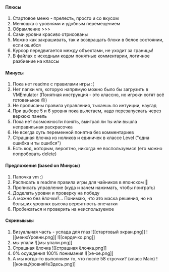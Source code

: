 #### Плюсы

1. Стартовое меню - прелесть, просто и со вкусом
2. Менюшка с уровнями и удобным перемещением
3. Обрамление >>>
4. Сами уровни красиво отрисованы
5. Можно как закрашивать, так и возвращать блоки в белое состоянии, если ошибся
6. Курсор передвигается между объектами, не уходит за границы!
7.  В файлах с исходным кодом понятные комментарии, логичное разбиение на классы

#### Минусы

1. Пока нет readme c правилами игры :(
2. Нет папки vm, которую напрямую можно было бы загрузить в VMEmulator (Понятная инструкция - это классно, но игроки хотят всё готовенькое :stuck_out_tongue:)
3. Не прописаны правила управления, тыкаешь по интуиции, наугад
4.  При выборе 5 и 6 уровня пока вылетаем, надо перезапускать через верхюю панель
5. Пока нет возможности понять, выиграл ли ты или вышла неправильная раскрасочка
6. Не всегда суть переменной понятна без комментариев
7. Страшная ёлочка из ноликов и единичек в классе  Level ("одна ошибка и ты ошибся")
8.  Есть код, которым, вероятно, никогда не воспользуемся (его можно попробовать delete)

#### Предложения (based on Минусы)

1.  Папочка vm :)
2.  Расписать в readme правила игры для чайников в японском :monkey:
3. Прописать управление (куда и зачем нажимать, чтобы поиграть)
4. Доделать уровни и проверку на победу
5.  А можно без ёлочки?... Понимаю, что это маска решения, но на больших уровнях высока вероятность опечатки
6. Пробежаться и проверить на неиспользуемое


#### Скриныыыы
1. Визуальная часть - услада  для глаз
![[стартовый экран.png]] 
![[менюУровни.png]]
![[сердечко.png]]
2. мы упали
![[мы упали.png]]
3. Страшная ёлочка
![[страшная ёлочка.png]]
4. 0% осуждения 100% понимания
![[хе-хе.png]]
5. А мы когда-то выполняем то, что после 58 строчки? (класс Main)
![[конецУровняНеЗдесь.png]]